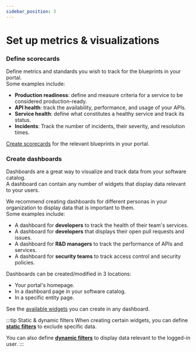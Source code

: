 ```yaml
---
sidebar_position: 3
---
```


# Set up metrics & visualizations



### Define scorecards

Define metrics and standards you wish to track for the blueprints in your portal.  
Some examples include:

- **Production readiness**: define and measure criteria for a service to be considered production-ready.
- **API health**: track the availability, performance, and usage of your APIs.
- **Service health**: define what constitutes a healthy service and track its status.
- **Incidents**: Track the number of incidents, their severity, and resolution times.

[Create scorecards](/promote-scorecards/) for the relevant blueprints in your portal.

### Create dashboards

Dashboards are a great way to visualize and track data from your software catalog.  
A dashboard can contain any number of widgets that display data relevant to your users.

We recommend creating dashboards for different personas in your organization to display data that is important to them.  
Some examples include:
  - A dashboard for **developers** to track the health of their team's services.
  - A dashboard for **developers** that displays their open pull requests and issues.
  - A dashboard for **R&D managers** to track the performance of APIs and services.
  - A dashboard for **security teams** to track access control and security policies.

Dashboards can be created/modified in 3 locations:
  - Your portal's homepage.
  - In a dashboard page in your software catalog.
  - In a specific entity page.

See the [available widgets](/customize-pages-dashboards-and-plugins/dashboards/) you can create in any dashboard.

:::tip Static & dynamic filters
When creating certain widgets, you can define [**static filters**](/customize-pages-dashboards-and-plugins/dashboards/#chart-filters) to exclude specific data.

You can also define [**dynamic filters**](/search-and-query/#dynamic-properties) to display data relevant to the logged-in user.
:::